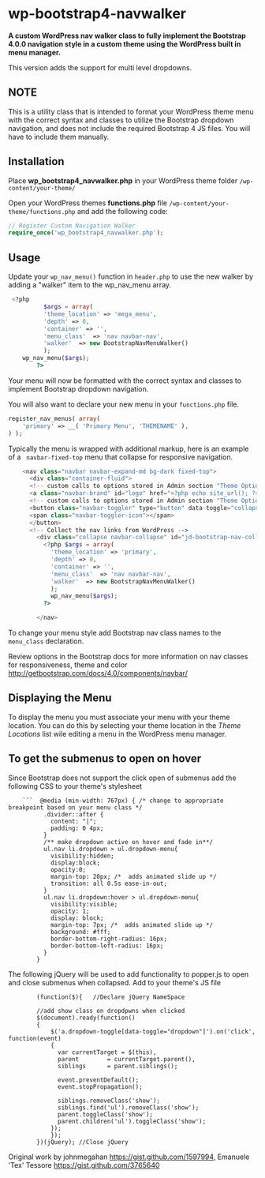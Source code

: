 wp-bootstrap4-navwalker
======================

**A custom WordPress nav walker class to fully implement the Bootstrap 4.0.0 navigation style in a custom theme using the WordPress built in menu manager.**

This version adds the support for multi level dropdowns.

NOTE
----
This is a utility class that is intended to format your WordPress theme menu with the correct syntax and classes to utilize the Bootstrap dropdown navigation, and does not include the required Bootstrap 4 JS files. You will have to include them manually. 

Installation
------------
Place **wp_bootstrap4_navwalker.php** in your WordPress theme folder `/wp-content/your-theme/`

Open your WordPress themes **functions.php** file  `/wp-content/your-theme/functions.php` and add the following code:

```php
// Register Custom Navigation Walker
require_once('wp_bootstrap4_navwalker.php');
```

Usage
------------
Update your `wp_nav_menu()` function in `header.php` to use the new walker by adding a "walker" item to the wp_nav_menu array.

```php
 <?php
          $args = array(
		  'theme_location' => 'mega_menu',
		  'depth' => 0,
		  'container' => '',
		  'menu_class'  => 'nav navbar-nav',
		  'walker'  => new BootstrapNavMenuWalker()
          );
    wp_nav_menu($args);
        ?>
```

Your menu will now be formatted with the correct syntax and classes to implement Bootstrap dropdown navigation. 

You will also want to declare your new menu in your `functions.php` file.

```php
register_nav_menus( array(
	'primary' => __( 'Primary Menu', 'THEMENAME' ),
) );
```

Typically the menu is wrapped with additional markup, here is an example of a ` navbar-fixed-top` menu that collapse for responsive navigation.

```php
    <nav class="navbar navbar-expand-md bg-dark fixed-top">
      <div class="container-fluid">
      <!-- custom calls to options stored in Admin section "Theme Options" to display the logo or not -->
      <a class="navbar-brand" id="logo" href="<?php echo site_url(); ?>"><img src="<?php header_image(); ?>" alt="Our Logo" class="img-responsive logo"/></a>
      <!-- custom calls to options stored in Admin section "Theme Options" to display the logo or not -->
      <button class="navbar-toggler" type="button" data-toggle="collapse" data-target="#jd-bootstrap-nav-collapse" aria-controls="jd-bootstrap-nav-collapse" aria-expanded="false" aria-label="Toggle navigation">
      <span class="navbar-toggler-icon"></span>
      </button>
      <!-- Collect the nav links from WordPress -->
        <div class="collapse navbar-collapse" id="jd-bootstrap-nav-collapse">         
          <?php $args = array(
            'theme_location' => 'primary',
            'depth' => 0,
            'container' => '',
            'menu_class'  => 'nav navbar-nav',
            'walker'  => new BootstrapNavMenuWalker()
            );
            wp_nav_menu($args);
          ?>

        </nav>
```

To change your menu style add Bootstrap nav class names to the `menu_class` declaration.

Review options in the Bootstrap docs for more information on nav classes for responsiveness, theme and color
http://getbootstrap.com/docs/4.0/components/navbar/

Displaying the Menu 
-------------------
To display the menu you must associate your menu with your theme location. You can do this by selecting your theme location in the *Theme Locations* list wile editing a menu in the WordPress menu manager.


To get the submenus to open on hover
--------------------
Since Bootstrap does not support the click open of submenus add the following CSS to your theme's stylesheet
		
		```  @media (min-width: 767px) { /* change to appropriate breakpoint based on your menu class */
			  .divider::after {
			    content: "|";
			    padding: 0 4px;
			  }
			  /** make dropdown active on hover and fade in**/
			  ul.nav li.dropdown > ul.dropdown-menu{
			    visibility:hidden;
			    display:block;
			    opacity:0;
			    margin-top: 20px; /*  adds animated slide up */
			    transition: all 0.5s ease-in-out;
			  }
			  ul.nav li.dropdown:hover > ul.dropdown-menu{
			    visibility:visible;
			    opacity: 1;
			    display: block;
			    margin-top: 7px; /*  adds animated slide up */
			    background: #fff;
			    border-bottom-right-radius: 16px;
			    border-bottom-left-radius: 16px;
			  }
			}
The following jQuery will be used to add functionality to popper.js to open and close submenus when collapsed. Add to your theme's JS file

			(function($){   //Declare jQuery NameSpace

			//add show class on dropdpwns when clicked
			$(document).ready(function()
			{
			    $('a.dropdown-toggle[data-toggle="dropdown"]').on('click', function(event) 
			    {
			      var currentTarget = $(this),
				  parent        = currentTarget.parent(),
				  siblings      = parent.siblings();

			      event.preventDefault(); 
			      event.stopPropagation(); 

			      siblings.removeClass('show');
			      siblings.find('ul').removeClass('show');
			      parent.toggleClass('show');
			      parent.children('ul').toggleClass('show');
			    });
				});
			})(jQuery); //Close jQuery



Original work by johnmegahan https://gist.github.com/1597994, Emanuele 'Tex' Tessore https://gist.github.com/3765640

